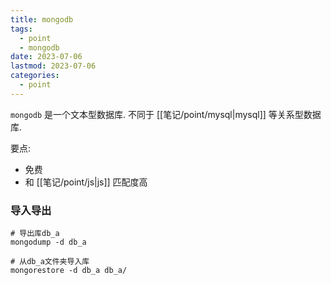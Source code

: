 ```yaml
---
title: mongodb
tags:
  - point
  - mongodb
date: 2023-07-06
lastmod: 2023-07-06
categories:
  - point
---
```


`mongodb` 是一个文本型数据库. 不同于 [[笔记/point/mysql|mysql]] 等关系型数据库.

要点:

- 免费
- 和 [[笔记/point/js|js]] 匹配度高

### 导入导出

```shell
# 导出库db_a
mongodump -d db_a

# 从db_a文件夹导入库
mongorestore -d db_a db_a/
```
